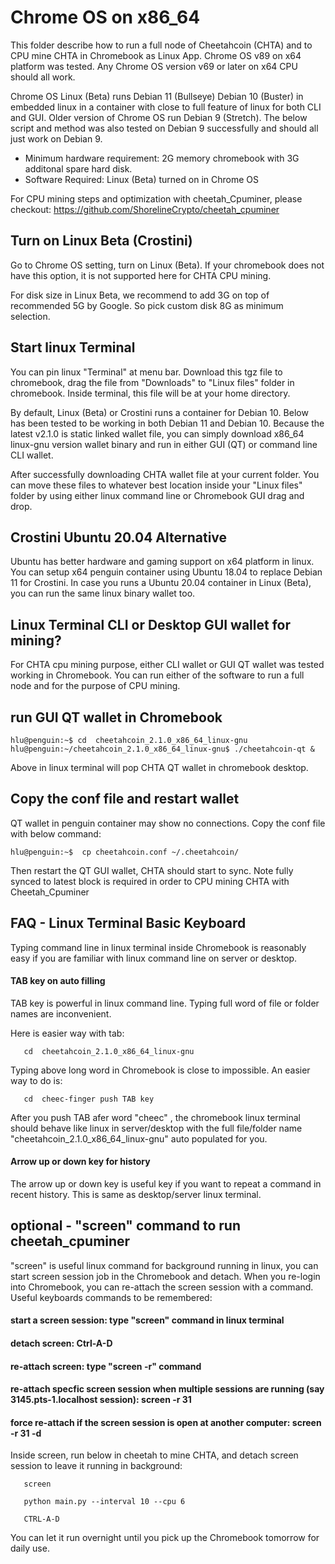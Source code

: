 # Chrome OS on x86_64

This folder describe how to run a full node of Cheetahcoin (CHTA) and to CPU mine CHTA in Chromebook as Linux App.  Chrome OS v89 on x64 platform was tested. 
Any Chrome OS version v69 or later on x64 CPU should all work. 

Chrome OS Linux (Beta) runs Debian 11 (Bullseye) Debian 10 (Buster) in embedded linux in a container with close to full feature of linux for both CLI and GUI. 
Older version of Chrome OS run Debian 9 (Stretch). The below script and method was also tested on Debian 9 successfully and should all just work on Debian 9.
   

- Minimum hardware requirement: 2G memory chromebook with 3G additonal spare hard disk. 
- Software Required: Linux (Beta) turned on in Chrome OS

For CPU mining steps and optimization with cheetah_Cpuminer, please checkout: 
https://github.com/ShorelineCrypto/cheetah_cpuminer

## Turn on Linux Beta (Crostini)
Go to Chrome OS setting, turn on Linux (Beta).  If your chromebook does not have this option, it is not supported here for CHTA CPU mining. 

For disk size in Linux Beta, we recommend to add 3G on top of recommended 5G by Google. So pick custom disk 8G as minimum selection. 

## Start linux Terminal

You can pin linux "Terminal" at menu bar. Download this tgz file to chromebook, drag the file from "Downloads" to "Linux files" folder in chromebook. 
Inside terminal, this file will be at your home directory.  

By default, Linux (Beta) or Crostini runs a container for Debian 10. Below has been tested to be working in both Debian 11 and Debian 10. Because the latest v2.1.0 is static linked wallet file, you can simply download x86_64 linux-gnu version wallet binary and run in either GUI (QT) or command line CLI wallet.  

After successfully downloading CHTA wallet file at your current folder. You can move these files to whatever best location inside your "Linux files" folder by using either linux command line or Chromebook GUI drag and drop. 

## Crostini Ubuntu 20.04 Alternative

Ubuntu has better hardware and gaming support on x64 platform in linux. You can setup x64 penguin container using Ubuntu 18.04 to replace Debian 11 for Crostini. In case you runs a Ubuntu 20.04 container in Linux (Beta),  you can run the same linux binary wallet too. 

## Linux Terminal CLI or Desktop GUI wallet for mining? 

For CHTA cpu mining purpose, either CLI wallet or GUI QT wallet was tested working in Chromebook.  You can run either of the software
to run a full node and for the purpose of CPU mining. 

## run GUI QT wallet in Chromebook

 ```
 hlu@penguin:~$ cd  cheetahcoin_2.1.0_x86_64_linux-gnu
 hlu@penguin:~/cheetahcoin_2.1.0_x86_64_linux-gnu$ ./cheetahcoin-qt &
```

Above in linux terminal will pop CHTA QT wallet in chromebook desktop.

## Copy the conf file and restart wallet
 QT wallet in penguin container may show no connections.  Copy the conf file with below command:

```
hlu@penguin:~$  cp cheetahcoin.conf ~/.cheetahcoin/
```

 Then restart the QT GUI wallet, CHTA should start to sync. Note fully synced to latest block is required in order to CPU mining CHTA with Cheetah_Cpuminer
 

## FAQ - Linux Terminal Basic Keyboard

Typing command line in linux terminal inside Chromebook is reasonably easy if you are familiar with linux command line on server or desktop. 

#### TAB key on auto filling
TAB key is powerful in linux command line.  Typing full word of file or folder names are inconvenient. 

Here is easier way with tab:
```
   cd  cheetahcoin_2.1.0_x86_64_linux-gnu

```
  Typing above long word in Chromebook is close to impossible. An easier way to do is:

```
   cd  cheec-finger push TAB key
```
After you push TAB afer word "cheec" , the chromebook linux terminal should behave like linux in server/desktop with the full file/folder name "cheetahcoin_2.1.0_x86_64_linux-gnu" auto populated for you. 

#### Arrow up or down key for history

The arrow up or down key is useful key if you want to repeat a command in recent history.  This is same as desktop/server linux terminal. 


## optional - "screen" command to run cheetah_cpuminer

"screen" is useful linux command for background running in linux, you can start screen session job in the Chromebook and detach. 
When you re-login into Chromebook, you can re-attach the screen session with a command.  Useful keyboards commands to be remembered:
####  start a screen session: type "screen" command in linux terminal
####  detach screen: Ctrl-A-D
####  re-attach screen: type "screen -r" command
####  re-attach specfic screen session when multiple sessions are running (say 3145.pts-1.localhost session):  screen -r 31
#### force re-attach if the screen session is open at another computer: screen -r 31 -d

  Inside screen, run below in cheetah to mine CHTA, and detach screen session to leave it running in background:
```
   screen

   python main.py --interval 10 --cpu 6

   CTRL-A-D

```

You can let it run overnight until you pick up the Chromebook tomorrow for daily use. 



